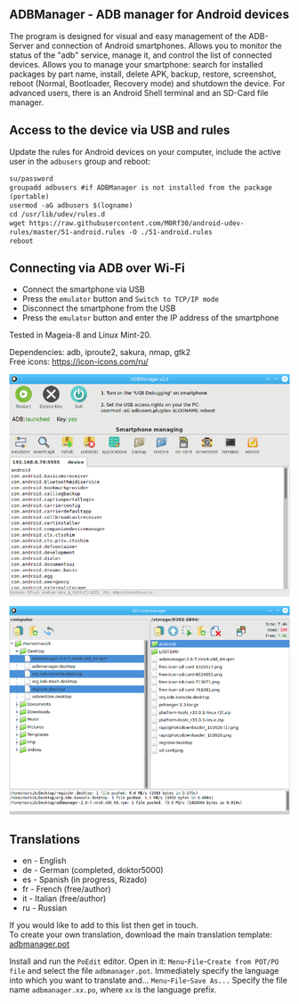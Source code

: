 ADBManager - ADB manager for Android devices
---
The program is designed for visual and easy management of the ADB-Server and connection of Android smartphones. Allows you to monitor the status of the "adb" service, manage it, and control the list of connected devices. Allows you to manage your smartphone: search for installed packages by part name, install, delete APK, backup, restore, screenshot, reboot (Normal, Bootloader, Recovery mode) and shutdown the device. For advanced users, there is an Android Shell terminal and an SD-Card file manager.  

Access to the device via USB and rules
---
Update the rules for Android devices on your computer, include the active user in the `adbusers` group and reboot:  
```
su/password
groupadd adbusers #if ADBManager is not installed from the package (portable)
usermod -aG adbusers $(logname)
cd /usr/lib/udev/rules.d
wget https://raw.githubusercontent.com/M0Rf30/android-udev-rules/master/51-android.rules -O ./51-android.rules
reboot
```
  
Connecting via ADB over Wi-Fi
---
+ Connect the smartphone via USB  
+ Press the `emulator` button and `Switch to TCP/IP mode`  
+ Disconnect the smartphone from the USB  
+ Press the `emulator` button and enter the IP address of the smartphone

Tested in Mageia-8 and Linux Mint-20.  

Dependencies: adb, iproute2, sakura, nmap, gtk2  
Free icons: https://icon-icons.com/ru/

![](https://github.com/AKotov-dev/adbmanager/blob/main/ScreenShot/ADBManager-v2.9-0.png)  
  
![](https://github.com/AKotov-dev/adbmanager/blob/main/ScreenShot/ADBManager-v2.6-2.png)
  
Translations
--
+ en - English
+ de - German (completed, doktor5000)
+ es - Spanish (in progress, Rizado)
+ fr - French (free/author)
+ it - Italian (free/author)
+ ru - Russian  
  
If you would like to add to this list then get in touch.  
To create your own translation, download the main translation template: [adbmanager.pot](https://raw.githubusercontent.com/AKotov-dev/adbmanager/main/adbmanager/languages/adbmanager.pot)
  
Install and run the `PoEdit` editor. Open in it: `Menu`-`File`-`Create from POT/PO file` and select the file `adbmanager.pot`. Immediately specify the language into which you want to translate and... `Menu`-`File`-`Save As...` Specify the file name `adbmanager.xx.po`, where `xx` is the language prefix.
